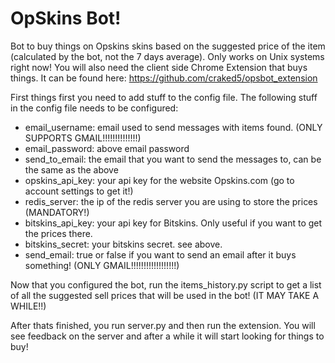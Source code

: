 # OpSkins Bot!

Bot to buy things on Opskins skins based on the suggested price of the item (calculated by the bot, not the 7 days average).
Only works on Unix systems right now!
You will also need the client side Chrome Extension that buys things.
It can be found here: https://github.com/craked5/opsbot_extension

First things first you need to add stuff to the config file.
The following stuff in the config file needs to be configured:

- email_username: email used to send messages with items found. (ONLY SUPPORTS GMAIL!!!!!!!!!!!!!!)
- email_password: above email password
- send_to_email: the email that you want to send the messages to, can be the same as the above
- opskins_api_key: your api key for the website Opskins.com (go to account settings to get it!)
- redis_server: the ip of the redis server you are using to store the prices (MANDATORY!)
- bitskins_api_key: your api key for Bitskins. Only useful if you want to get the prices there.
- bitskins_secret: your bitskins secret. see above.
- send_email: true or false if you want to send an email after it buys something! (ONLY GMAIL!!!!!!!!!!!!!!!!!!)

Now that you configured the bot, run the items_history.py script to get a list of all the suggested sell prices that will be used in the bot! (IT MAY TAKE A WHILE!!)

After thats finished, you run server.py and then run the extension. You will see feedback on the server and after a while it will start looking for things to buy!

